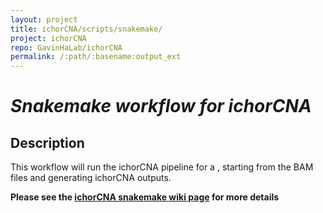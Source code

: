 ```yaml
---
layout: project
title: ichorCNA/scripts/snakemake/
project: ichorCNA
repo: GavinHaLab/ichorCNA
permalink: /:path/:basename:output_ext
---
```


# *Snakemake workflow for ichorCNA*

## Description
This workflow will run the ichorCNA pipeline for a , starting from the BAM files and generating ichorCNA outputs. 

**Please see the [ichorCNA snakemake wiki page](https://github.com/broadinstitute/ichorCNA/wiki/SnakeMake-pipeline-for-ichorCNA) for more details**
